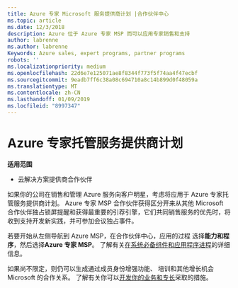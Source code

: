 ```yaml
---
title: Azure 专家 Microsoft 服务提供商计划 |合作伙伴中心
ms.topic: article
ms.date: 12/3/2018
description: Azure 位于 Azure 专家 MSP 而可以应用专家销售和支持
author: labrenne
ms.author: labrenne
Keywords: Azure sales, expert programs, partner programs
robots: ''
ms.localizationpriority: medium
ms.openlocfilehash: 22d6e7e125071ae8f8344f773f5f74aa4f47ecbf
ms.sourcegitcommit: 9eadb7ff6c38a08c694710a8c14b899d0f48059a
ms.translationtype: MT
ms.contentlocale: zh-CN
ms.lasthandoff: 01/09/2019
ms.locfileid: "8997347"
---
```

# <a name="azure-expert-managed-services-provider-program"></a>Azure 专家托管服务提供商计划

**适用范围**

- 云解决方案提供商合作伙伴

如果你的公司在销售和管理 Azure 服务向客户明星，考虑将应用于 Azure 专家托管服务提供商计划。 Azure 专家 MSP 合作伙伴获得区分开来从其他 Microsoft 合作伙伴独占锁屏提醒和获得最重要的引荐引擎，它们共同销售服务的优先时，将收到支持开发新实践，并可参加会议独占事件。

若要开始从左侧导航到 Azure MSP，在合作伙伴中心，应用的过程 选择**能力和程序**，然后选择**Azure 专家 MSP**。 了解有关[在系统必备组件和应用程序进程](https://partner.microsoft.com/membership/azure-expert-msp)的详细信息。 

如果尚不限定，则仍可以生成通过成员身份增强功能、 培训和其他增长机会 Microsoft 的合作关系。
了解有关你可以[开发你的业务和专长](https://partner.microsoft.com/membership/azure-expert-msp)采取的措施。

